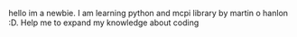 hello im a newbie. I am learning python and mcpi library by martin o hanlon :D. Help me to expand my knowledge about coding
